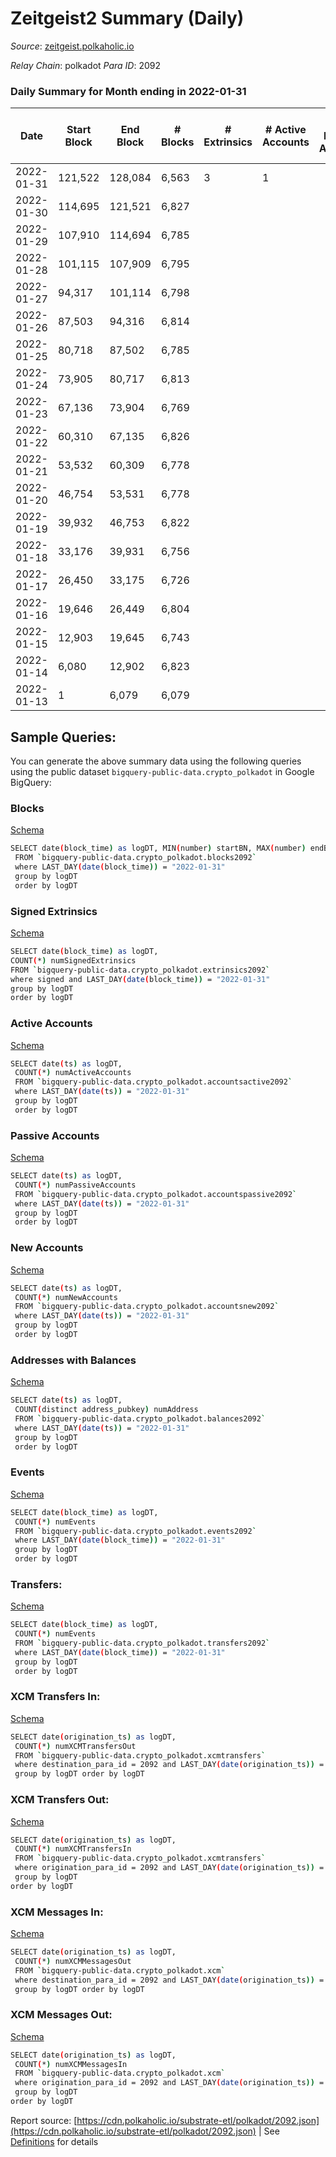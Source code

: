 # Zeitgeist2 Summary (Daily)

_Source_: [zeitgeist.polkaholic.io](https://zeitgeist.polkaholic.io)

*Relay Chain*: polkadot
*Para ID*: 2092



### Daily Summary for Month ending in 2022-01-31


| Date    | Start Block | End Block | # Blocks | # Extrinsics | # Active Accounts | # Passive Accounts | # New Accounts | # Addresses | # Events  | # Transfers ($USD) | # XCM Transfers In ($USD) | # XCM Transfers Out ($USD) | # XCM In | # XCM Out | Issues |
|---------|-------------|-----------|----------|--------------|-------------------|--------------------|----------------|-------------|-----------|--------------------|---------------------------|----------------------------|----------|-----------|--------|
| 2022-01-31 | 121,522 | 128,084 | 6,563 | 3 | 1 |  |  |  | 21,807 |   |   |   |  |  |  |
| 2022-01-30 | 114,695 | 121,521 | 6,827 |  |  |  |  |  | 22,533 |   |   |   |  |  |  |
| 2022-01-29 | 107,910 | 114,694 | 6,785 |  |  |  |  |  | 22,395 |   |   |   |  |  |  |
| 2022-01-28 | 101,115 | 107,909 | 6,795 |  |  |  |  |  | 22,422 |   |   |   |  |  |  |
| 2022-01-27 | 94,317 | 101,114 | 6,798 |  |  |  |  |  |  |   |   |   |  |  |  |
| 2022-01-26 | 87,503 | 94,316 | 6,814 |  |  |  |  |  |  |   |   |   |  |  |  |
| 2022-01-25 | 80,718 | 87,502 | 6,785 |  |  |  |  |  |  |   |   |   |  |  |  |
| 2022-01-24 | 73,905 | 80,717 | 6,813 |  |  |  |  |  |  |   |   |   |  |  |  |
| 2022-01-23 | 67,136 | 73,904 | 6,769 |  |  |  |  |  |  |   |   |   |  |  |  |
| 2022-01-22 | 60,310 | 67,135 | 6,826 |  |  |  |  |  |  |   |   |   |  |  |  |
| 2022-01-21 | 53,532 | 60,309 | 6,778 |  |  |  |  |  |  |   |   |   |  |  |  |
| 2022-01-20 | 46,754 | 53,531 | 6,778 |  |  |  |  |  |  |   |   |   |  |  |  |
| 2022-01-19 | 39,932 | 46,753 | 6,822 |  |  |  |  |  |  |   |   |   |  |  |  |
| 2022-01-18 | 33,176 | 39,931 | 6,756 |  |  |  |  |  |  |   |   |   |  |  |  |
| 2022-01-17 | 26,450 | 33,175 | 6,726 |  |  |  |  |  |  |   |   |   |  |  |  |
| 2022-01-16 | 19,646 | 26,449 | 6,804 |  |  |  |  |  |  |   |   |   |  |  |  |
| 2022-01-15 | 12,903 | 19,645 | 6,743 |  |  |  |  |  |  |   |   |   |  |  |  |
| 2022-01-14 | 6,080 | 12,902 | 6,823 |  |  |  |  |  |  |   |   |   |  |  |  |
| 2022-01-13 | 1 | 6,079 | 6,079 |  |  |  |  |  |  |   |   |   |  |  |  |

## Sample Queries:
You can generate the above summary data using the following queries using the public dataset `bigquery-public-data.crypto_polkadot` in Google BigQuery:


### Blocks 

[Schema](https://github.com/colorfulnotion/substrate-etl/blob/main/schema/blocks.json)

```bash
SELECT date(block_time) as logDT, MIN(number) startBN, MAX(number) endBN, COUNT(*) numBlocks 
 FROM `bigquery-public-data.crypto_polkadot.blocks2092`  
 where LAST_DAY(date(block_time)) = "2022-01-31" 
 group by logDT 
 order by logDT
```

### Signed Extrinsics 

[Schema](https://github.com/colorfulnotion/substrate-etl/blob/main/schema/extrinsics.json)

```bash
SELECT date(block_time) as logDT, 
COUNT(*) numSignedExtrinsics 
FROM `bigquery-public-data.crypto_polkadot.extrinsics2092`  
where signed and LAST_DAY(date(block_time)) = "2022-01-31" 
group by logDT 
order by logDT
```

### Active Accounts 

[Schema](https://github.com/colorfulnotion/substrate-etl/blob/main/schema/accountsactive.json)

```bash
SELECT date(ts) as logDT, 
 COUNT(*) numActiveAccounts 
 FROM `bigquery-public-data.crypto_polkadot.accountsactive2092` 
 where LAST_DAY(date(ts)) = "2022-01-31" 
 group by logDT 
 order by logDT
```

### Passive Accounts 

[Schema](https://github.com/colorfulnotion/substrate-etl/blob/main/schema/accountspassive.json)

```bash
SELECT date(ts) as logDT, 
 COUNT(*) numPassiveAccounts 
 FROM `bigquery-public-data.crypto_polkadot.accountspassive2092` 
 where LAST_DAY(date(ts)) = "2022-01-31" 
 group by logDT 
 order by logDT
```

### New Accounts 

[Schema](https://github.com/colorfulnotion/substrate-etl/blob/main/schema/accountsnew.json)

```bash
SELECT date(ts) as logDT, 
 COUNT(*) numNewAccounts 
 FROM `bigquery-public-data.crypto_polkadot.accountsnew2092` 
 where LAST_DAY(date(ts)) = "2022-01-31" 
 group by logDT
 order by logDT
```

### Addresses with Balances 

[Schema](https://github.com/colorfulnotion/substrate-etl/blob/main/schema/balances.json)

```bash
SELECT date(ts) as logDT,
 COUNT(distinct address_pubkey) numAddress 
 FROM `bigquery-public-data.crypto_polkadot.balances2092` 
 where LAST_DAY(date(ts)) = "2022-01-31" 
 group by logDT 
 order by logDT
```

### Events 

[Schema](https://github.com/colorfulnotion/substrate-etl/blob/main/schema/events.json)

```bash
SELECT date(block_time) as logDT, 
 COUNT(*) numEvents 
 FROM `bigquery-public-data.crypto_polkadot.events2092` 
 where LAST_DAY(date(block_time)) = "2022-01-31" 
 group by logDT 
 order by logDT
```

### Transfers:

[Schema](https://github.com/colorfulnotion/substrate-etl/blob/main/schema/transfers.json)

```bash
SELECT date(block_time) as logDT, 
 COUNT(*) numEvents 
 FROM `bigquery-public-data.crypto_polkadot.transfers2092` 
 where LAST_DAY(date(block_time)) = "2022-01-31" 
 group by logDT 
 order by logDT
```

### XCM Transfers In: 

[Schema](https://github.com/colorfulnotion/substrate-etl/blob/main/schema/xcmtransfers.json)

```bash
SELECT date(origination_ts) as logDT, 
 COUNT(*) numXCMTransfersOut 
 FROM `bigquery-public-data.crypto_polkadot.xcmtransfers` 
 where destination_para_id = 2092 and LAST_DAY(date(origination_ts)) = "2022-01-31" 
 group by logDT order by logDT
```

### XCM Transfers Out: 

[Schema](https://github.com/colorfulnotion/substrate-etl/blob/main/schema/xcmtransfers.json)

```bash
SELECT date(origination_ts) as logDT, 
 COUNT(*) numXCMTransfersIn 
 FROM `bigquery-public-data.crypto_polkadot.xcmtransfers` 
 where origination_para_id = 2092 and LAST_DAY(date(origination_ts)) = "2022-01-31" 
 group by logDT 
order by logDT
```

### XCM Messages In: 

[Schema](https://github.com/colorfulnotion/substrate-etl/blob/main/schema/xcm.json)

```bash
SELECT date(origination_ts) as logDT, 
 COUNT(*) numXCMMessagesOut 
 FROM `bigquery-public-data.crypto_polkadot.xcm` 
 where destination_para_id = 2092 and LAST_DAY(date(origination_ts)) = "2022-01-31" 
 group by logDT order by logDT
```

### XCM Messages Out: 

[Schema](https://github.com/colorfulnotion/substrate-etl/blob/main/schema/xcm.json)

```bash
SELECT date(origination_ts) as logDT, 
 COUNT(*) numXCMMessagesIn 
 FROM `bigquery-public-data.crypto_polkadot.xcm` 
 where origination_para_id = 2092 and LAST_DAY(date(origination_ts)) = "2022-01-31" 
 group by logDT 
order by logDT
```


Report source: [https://cdn.polkaholic.io/substrate-etl/polkadot/2092.json](https://cdn.polkaholic.io/substrate-etl/polkadot/2092.json) | See [Definitions](/DEFINITIONS.md) for details
